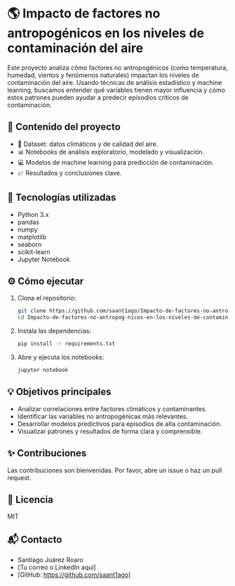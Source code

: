 # 🌎 Impacto de factores no antropogénicos en los niveles de contaminación del aire

Este proyecto analiza cómo factores no antropogénicos (como temperatura, humedad, vientos y fenómenos naturales) impactan los niveles de contaminación del aire. Usando técnicas de análisis estadístico y machine learning, buscamos entender qué variables tienen mayor influencia y cómo estos patrones pueden ayudar a predecir episodios críticos de contaminación.

## 📂 Contenido del proyecto

- 📄 Dataset: datos climáticos y de calidad del aire.
- 📊 Notebooks de análisis exploratorio, modelado y visualización.
- 💻 Modelos de machine learning para predicción de contaminación.
- 📈 Resultados y conclusiones clave.

## 🚀 Tecnologías utilizadas

- Python 3.x
- pandas
- numpy
- matplotlib
- seaborn
- scikit-learn
- Jupyter Notebook

## ⚙️ Cómo ejecutar

1. Clona el repositorio:
    ```bash
    git clone https://github.com/saant1ago/Impacto-de-factores-no-antropog-nicos-en-los-niveles-de-contaminacion-del-aire.git
    cd Impacto-de-factores-no-antropog-nicos-en-los-niveles-de-contaminacion-del-aire
    ```

2. Instala las dependencias:
    ```bash
    pip install -r requirements.txt
    ```

3. Abre y ejecuta los notebooks:
    ```bash
    jupyter notebook
    ```

## 💡 Objetivos principales

- Analizar correlaciones entre factores climáticos y contaminantes.
- Identificar las variables no antropogénicas más relevantes.
- Desarrollar modelos predictivos para episodios de alta contaminación.
- Visualizar patrones y resultados de forma clara y comprensible.

## ✨ Contribuciones

Las contribuciones son bienvenidas. Por favor, abre un issue o haz un pull request.

## 📄 Licencia

MIT

## 📬 Contacto

- Santiago Juárez Roaro  
- [Tu correo o LinkedIn aquí]  
- [GitHub: https://github.com/saant1ago]
